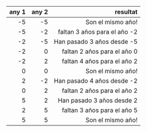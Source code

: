 | any 1|any 2|resultat|
|-----:|-------------:|------:|
|-5|-5|Son el mismo año!|
|-5|-2|faltan 3 años para el año -2|
|-2|-5|Han pasado 3 años desde -5|
|-2|0|faltan 2 años para el año 0|
|-2|2|faltan 4 años para el año 2|
|0|0|Son el mismo año!|
|2|-2|Han pasado 4 años desde -2|
|0|2|faltan 2 años para el año 2|
|5|2|Han pasado 3 años desde 2|
|2|5|faltan 3 años para el año 5|
|5|5|Son el mismo año!|
